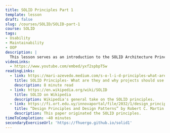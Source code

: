 ```yaml
---
title: SOLID Principles Part 1
template: lesson
draft: false
slug: /courses/SOLID/SOLID-part-1
course: SOLID
tags:
- Usability
- Maintainability
- OOP
description: |
  This lesson serves as an introduction to the SOLID Architecture Principles, going over when and how to implement them, in a multiple-choice quiz format. The tone is conversational: you will be guided towards why an answer is correct or incorrect as you select the different options.
videoLinks:
  - https://www.youtube.com/embed/yxf2spbpTSw
readingLinks:
  - link: https://mari-azevedo.medium.com/s-o-l-i-d-principles-what-are-they-and-why-projects-should-use-them-50b85e4aa8b6
    title: SOLID Principles- What are they and why projects should use them
    description: 8 minute read
  - link: https://en.wikipedia.org/wiki/SOLID
    title: SOLID on Wikipedia
    description: Wikipedia's general take on the SOLID principles.
  - link: https://fi.ort.edu.uy/innovaportal/file/2032/1/design_principles.pdf
    title: “Design Principles and Design Patterns” by Robert C. Martin
    description: This paper originated the SOLID principles.
timeToCompletion: ~40 minutes
secondaryExerciseUrl: 'https://fhuergo.github.io/solid1'
---
```

